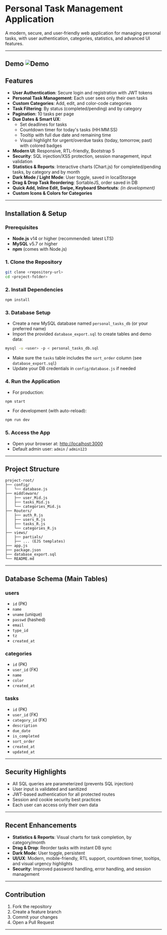 # Personal Task Management Application

A modern, secure, and user-friendly web application for managing personal tasks, with user authentication, categories, statistics, and advanced UI features.

---
Demo
![Demo](demo.gif)
---

## Features

- **User Authentication**: Secure login and registration with JWT tokens
- **Personal Task Management**: Each user sees only their own tasks
- **Custom Categories**: Add, edit, and color-code categories
- **Task Filtering**: By status (completed/pending) and by category
- **Pagination**: 10 tasks per page
- **Due Dates & Smart UX**:
  - Set deadlines for tasks
  - Countdown timer for today's tasks (HH:MM:SS)
  - Tooltip with full due date and remaining time
  - Visual highlight for urgent/overdue tasks (today, tomorrow, past) with colored badges
- **Modern UI**: Responsive, RTL-friendly, Bootstrap 5
- **Security**: SQL injection/XSS protection, session management, input validation
- **Statistics & Reports**: Interactive charts (Chart.js) for completed/pending tasks, by category and by month
- **Dark Mode / Light Mode**: User toggle, saved in localStorage
- **Drag & Drop Task Reordering**: SortableJS, order saved in DB
- **Quick Add, Inline Edit, Swipe, Keyboard Shortcuts**: *(in development)*
- **Custom Icons & Colors for Categories**

---

## Installation & Setup

### Prerequisites
- **Node.js** v14 or higher (recommended: latest LTS)
- **MySQL** v5.7 or higher
- **npm** (comes with Node.js)

### 1. Clone the Repository
```bash
git clone <repository-url>
cd <project-folder>
```

### 2. Install Dependencies
```bash
npm install
```

### 3. Database Setup
- Create a new MySQL database named `personal_tasks_db` (or your preferred name)
- Import the provided `database_export.sql` to create tables and demo data:

```bash
mysql -u <user> -p < personal_tasks_db.sql
```

- Make sure the `tasks` table includes the `sort_order` column (see `database_export.sql`)
- Update your DB credentials in `config/database.js` if needed

### 4. Run the Application
- For production:
```bash
npm start
```
- For development (with auto-reload):
```bash
npm run dev
```

### 5. Access the App
- Open your browser at: [http://localhost:3000](http://localhost:3000)
- Default admin user: `admin` / `admin123`

---

## Project Structure

```
project-root/
├── config/
│   └── database.js
├── middleware/
│   ├── user_Mid.js
│   ├── tasks_Mid.js
│   └── categories_Mid.js
├── Routers/
│   ├── auth_R.js
│   ├── users_R.js
│   ├── tasks_R.js
│   └── categories_R.js
├── views/
│   ├── partials/
│   ├── ... (EJS templates)
├── app.js
├── package.json
├── database_export.sql
└── README.md
```

---

## Database Schema (Main Tables)

### users
- `id` (PK)
- `name`
- `uname` (unique)
- `passwd` (hashed)
- `email`
- `type_id`
- `tz`
- `created_at`

### categories
- `id` (PK)
- `user_id` (FK)
- `name`
- `color`
- `created_at`

### tasks
- `id` (PK)
- `user_id` (FK)
- `category_id` (FK)
- `description`
- `due_date`
- `is_completed`
- `sort_order`
- `created_at`
- `updated_at`

---

## Security Highlights
- All SQL queries are parameterized (prevents SQL injection)
- User input is validated and sanitized
- JWT-based authentication for all protected routes
- Session and cookie security best practices
- Each user can access only their own data

---

## Recent Enhancements
- **Statistics & Reports**: Visual charts for task completion, by category/month
- **Drag & Drop**: Reorder tasks with instant DB sync
- **Dark Mode**: User toggle, persistent
- **UI/UX**: Modern, mobile-friendly, RTL support, countdown timer, tooltips, and visual urgency highlights
- **Security**: Improved password handling, error handling, and session management

---

## Contribution
1. Fork the repository
2. Create a feature branch
3. Commit your changes
4. Open a Pull Request

---



